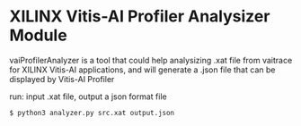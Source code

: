 # XILINX Vitis-AI Profiler Analysizer Module

vaiProfilerAnalyzer is a tool that could help analysizing .xat file from vaitrace for XILINX Vitis-AI applications, and will generate a .json file that can be displayed by Vitis-AI Profiler

run: input .xat file, output a json format file
```bash
$ python3 analyzer.py src.xat output.json
```
